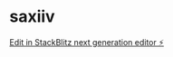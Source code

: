 # saxiiv

[Edit in StackBlitz next generation editor ⚡️](https://stackblitz.com/~/github.com/ydideh810/saxiiv)